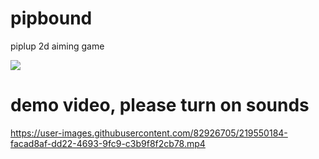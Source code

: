 # pipbound

piplup 2d aiming game

<img src="https://github.com/piplupOwo/piplupOwo.github.io/blob/main/resources/bg4.gif?raw=true" />


# demo video, please turn on sounds
https://user-images.githubusercontent.com/82926705/219550184-facad8af-dd22-4693-9fc9-c3b9f8f2cb78.mp4

